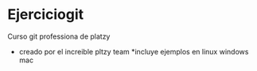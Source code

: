 # Ejerciciogit
Curso git professiona de platzy
* creado por el increible pltzy team
*incluye ejemplos en linux windows mac